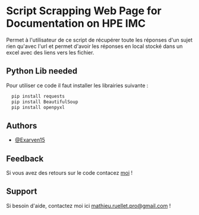 
# Script Scrapping Web Page for Documentation on HPE IMC

Permet à l'utilisateur de ce script de récupérer toute les réponses d'un sujet rien qu'avec l'url et permet d'avoir les réponses en local stocké dans un excel avec des liens vers les fichier.


## Python Lib needed

Pour utiliser ce code il faut installer les librairies suivante :

```bash
  pip install requests
  pip install BeautifulSoup
  pip install openpyxl
```


## Authors

- [@Exarven15](https://www.github.com/Exarven15)


## Feedback

Si vous avez des retours sur le code contacez [moi](##support) !


## Support

Si besoin d'aide, contactez moi ici mathieu.ruellet.pro@gmail.com !

